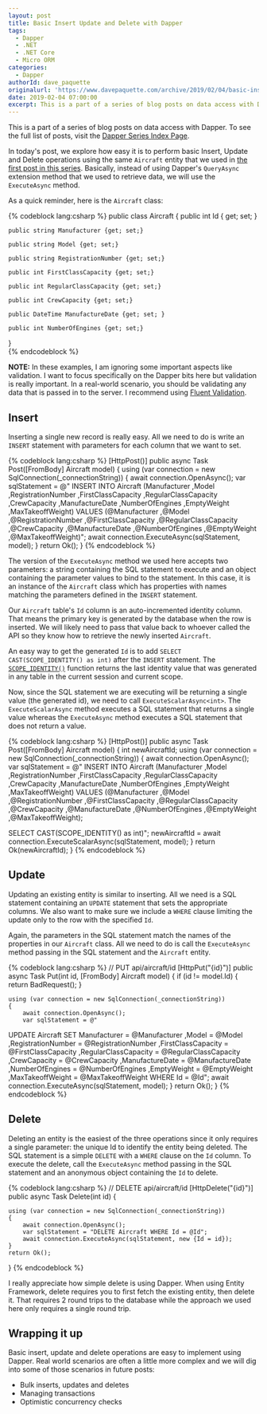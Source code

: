 ```yaml
---
layout: post
title: Basic Insert Update and Delete with Dapper
tags:
  - Dapper
  - .NET 
  - .NET Core
  - Micro ORM
categories:
  - Dapper
authorId: dave_paquette
originalurl: 'https://www.davepaquette.com/archive/2019/02/04/basic-insert-update-delete-with-dapper.aspx'
date: 2019-02-04 07:00:00
excerpt: This is a part of a series of blog posts on data access with Dapper. In today's post, we explore how easy it is to perform basic Insert, Update and Delete operations.
---
```

This is a part of a series of blog posts on data access with Dapper. To see the full list of posts, visit the [Dapper Series Index Page](https://www.davepaquette.com/archive/2018/01/21/exploring-dapper-series.aspx).
  
In today's post, we explore how easy it is to perform basic Insert, Update and Delete operations using the same `Aircraft` entity that we used in [the first post in this series](https://www.davepaquette.com/archive/2018/01/22/loading-an-object-graph-with-dapper.aspx). Basically, instead of using Dapper's `QueryAsync` extension method that we used to retrieve data, we will use the `ExecuteAsync` method.

As a quick reminder, here is the `Aircraft` class:

{% codeblock lang:csharp %}
public class Aircraft 
{
    public int Id { get; set; }

    public string Manufacturer {get; set;}

    public string Model {get; set;}

    public string RegistrationNumber {get; set;}

    public int FirstClassCapacity {get; set;}

    public int RegularClassCapacity {get; set;}

    public int CrewCapacity {get; set;}

    public DateTime ManufactureDate {get; set; }

    public int NumberOfEngines {get; set;}
}   
{% endcodeblock %}

**NOTE:** In these examples, I am ignoring some important aspects like validation. I want to focus specifically on the Dapper bits here but validation is really important. In a real-world scenario, you should be validating any data that is passed in to the server. I recommend using [Fluent Validation](https://fluentvalidation.net/).

## Insert
Inserting a single new record is really easy. All we need to do is write an `INSERT` statement with parameters for each column that we want to set. 

{% codeblock lang:csharp %}
[HttpPost()]
public async Task<IActionResult> Post([FromBody] Aircraft model)
{
    using (var connection = new SqlConnection(_connectionString))
    {
        await connection.OpenAsync();
        var sqlStatement = @"
INSERT INTO Aircraft 
(Manufacturer
,Model
,RegistrationNumber
,FirstClassCapacity
,RegularClassCapacity
,CrewCapacity
,ManufactureDate
,NumberOfEngines
,EmptyWeight
,MaxTakeoffWeight)
VALUES (@Manufacturer
,@Model
,@RegistrationNumber
,@FirstClassCapacity
,@RegularClassCapacity
,@CrewCapacity
,@ManufactureDate
,@NumberOfEngines
,@EmptyWeight
,@MaxTakeoffWeight)";
        await connection.ExecuteAsync(sqlStatement, model);
    }
    return Ok();
}
{% endcodeblock %}

The version of the `ExecuteAsync` method we used here accepts two parameters: a string containing the SQL statement to execute and an object containing the parameter values to bind to the statement. In this case, it is an instance of the `Aircraft` class which has properties with names matching the parameters defined in the `INSERT` statement.

Our `Aircraft` table's `Id` column is an auto-incremented identity column. That means the primary key is generated by the database when the row is inserted. We will likely need to pass that value back to whoever called the API so they know how to retrieve the newly inserted `Aircraft`.

An easy way to get the generated `Id` is to add `SELECT CAST(SCOPE_IDENTITY() as int)` after the `INSERT` statement. The [`SCOPE_IDENTITY()`](https://docs.microsoft.com/en-us/sql/t-sql/functions/scope-identity-transact-sql?view=sql-server-2017) function returns the last identity value that was generated in any table in the current session and current scope. 

Now, since the SQL statement we are executing will be returning a single value (the generated id), we need to call `ExecuteScalarAsync<int>`. The `ExecuteScalarAsync` method executes a SQL statement that returns a single value whereas the `ExecuteAsync` method executes a SQL statement that does not return a value.

{% codeblock lang:csharp %}
[HttpPost()]
public async Task<IActionResult> Post([FromBody] Aircraft model)
{
    int newAircraftId;
    using (var connection = new SqlConnection(_connectionString))
    {
        await connection.OpenAsync();
        var sqlStatement = @"
INSERT INTO Aircraft 
(Manufacturer
,Model
,RegistrationNumber
,FirstClassCapacity
,RegularClassCapacity
,CrewCapacity
,ManufactureDate
,NumberOfEngines
,EmptyWeight
,MaxTakeoffWeight)
VALUES (@Manufacturer
,@Model
,@RegistrationNumber
,@FirstClassCapacity
,@RegularClassCapacity
,@CrewCapacity
,@ManufactureDate
,@NumberOfEngines
,@EmptyWeight
,@MaxTakeoffWeight);

SELECT CAST(SCOPE_IDENTITY() as int)";
        newAircraftId = await connection.ExecuteScalarAsync<int>(sqlStatement, model);
    }
    return Ok(newAircraftId);
}
{% endcodeblock %}

## Update
Updating an existing entity is similar to inserting. All we need is a SQL statement containing an `UPDATE` statement that sets the appropriate columns. We also want to make sure we include a `WHERE` clause limiting the update only to the row with the specified `Id`.

Again, the parameters in the SQL statement match the names of the properties in our `Aircraft` class. All we need to do is call the `ExecuteAsync` method passing in the SQL statement and the `Aircraft` entity.

{% codeblock lang:csharp %}
// PUT api/aircraft/id
[HttpPut("{id}")]
public async Task<IActionResult> Put(int id, [FromBody] Aircraft model)
{
    if (id != model.Id) 
    {
        return BadRequest();
    }

    using (var connection = new SqlConnection(_connectionString))
    {
        await connection.OpenAsync();
        var sqlStatement = @"
UPDATE Aircraft 
SET  Manufacturer = @Manufacturer
,Model = @Model
,RegistrationNumber = @RegistrationNumber 
,FirstClassCapacity = @FirstClassCapacity
,RegularClassCapacity = @RegularClassCapacity
,CrewCapacity = @CrewCapacity
,ManufactureDate = @ManufactureDate
,NumberOfEngines = @NumberOfEngines
,EmptyWeight = @EmptyWeight
,MaxTakeoffWeight = @MaxTakeoffWeight
WHERE Id = @Id";
        await connection.ExecuteAsync(sqlStatement, model);
    }
    return Ok();
}
{% endcodeblock %}

## Delete

Deleting an entity is the easiest of the three operations since it only requires a single parameter: the unique Id to identify the entity being deleted. The SQL statement is a simple `DELETE` with a `WHERE` clause on the `Id` column. To execute the delete, call the `ExecuteAsync` method passing in the SQL statement and an anonymous object containing the `Id` to delete.

{% codeblock lang:csharp %}
// DELETE api/aircraft/id
[HttpDelete("{id}")]
public async Task<IActionResult> Delete(int id)
{

    using (var connection = new SqlConnection(_connectionString))
    {
        await connection.OpenAsync();
        var sqlStatement = "DELETE Aircraft WHERE Id = @Id";
        await connection.ExecuteAsync(sqlStatement, new {Id = id});
    }
    return Ok();
}
{% endcodeblock %}

I really appreciate how simple delete is using Dapper. When using Entity Framework, delete requires you to first fetch the existing entity, then delete it. That requires 2 round trips to the database while the approach we used here only requires a single round trip.

## Wrapping it up
Basic insert, update and delete operations are easy to implement using Dapper. Real world scenarios are often a little more complex and we will dig into some of those scenarios in future posts:
- Bulk inserts, updates and deletes
- Managing transactions
- Optimistic concurrency checks

